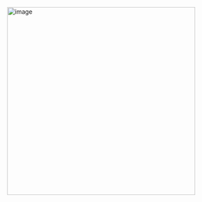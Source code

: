 <img width="436" alt="image" src="https://user-images.githubusercontent.com/79516818/180586154-51ba4210-b77d-43a6-848c-1f84ecdab6d0.png">

